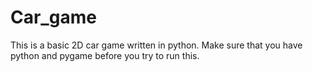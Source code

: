 # Car_game
This is a basic 2D car game written in python.
 Make sure that you have python and pygame before you try to run this.
